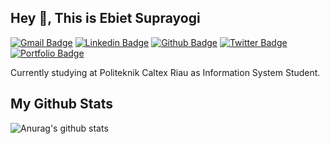 ## Hey 👋, This is Ebiet Suprayogi
[![Gmail Badge](https://img.shields.io/badge/-ebietsy@outlook.co.id-c14438?style=flat&logo=Gmail&logoColor=white&link=mailto:ebietsy@outlook.co.id)](mailto:ebietsy@outlook.co.id) 
[![Linkedin Badge](https://img.shields.io/badge/-ebietsy-0072b1?style=flat&logo=Linkedin&logoColor=white&link=https://www.linkedin.com/in/ebietsy/)](https://www.linkedin.com/in/ebietsy/) [![Github Badge](https://img.shields.io/badge/-stevenfernandes-grey?style=flat&logo=github&logoColor=white&link=https://github.com/stevenfernandes/)](https://www.github.com/stevenfernandes/) [![Twitter Badge](https://img.shields.io/badge/-ebietsuprayogi-00acee?style=flat&logo=twitter&logoColor=white&link=https://twitter.com/ebietsuprayogi/)](https://www.twitter.com/ebietsuprayogi/) [![Portfolio Badge](https://img.shields.io/badge/portfolio-web-blue?style=flat&link=stevenfernandes.github.io/)](stevenfernandes.github.io/) <p align='left'>Currently studying at Politeknik Caltex Riau as Information System Student.</p>
## My Github Stats

![Anurag's github stats](https://github-readme-stats.vercel.app/api?username=stevenfernandes&show_icons=true&theme=tokyonight)
